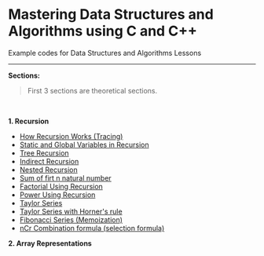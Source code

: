 # Mastering Data Structures and Algorithms using C and C++

Example codes for Data Structures and Algorithms Lessons

-----

**Sections:** 

> First 3 sections are theoretical sections.
<br/>

**1. Recursion**
   - [How Recursion Works (Tracing)](Recursion/4.1.cpp)
   - [Static and Global Variables in Recursion](Recursion/4.5.cpp)
   - [Tree Recursion](Recursion/4.8.cpp)
   - [Indirect Recursion](Recursion/4.9.cpp)
   - [Nested Recursion](Recursion/4.10.cpp)
   - [Sum of firt n natural number](Recursion/4.11.cpp)
   - [Factorial Using Recursion](Recursion/4.12.cpp)
   - [Power Using Recursion](Recursion/4.13.cpp)
   - [Taylor Series](Recursion/4.14.cpp)
   - [Taylor Series with Horner's rule](Recursion/4.15.cpp)
   - [Fibonacci Series (Memoization)](Recursion/4.16.cpp)
   - [nCr Combination formula (selection formula)](Recursion/4.17.cpp)
   
**2. Array Representations**
   
   
